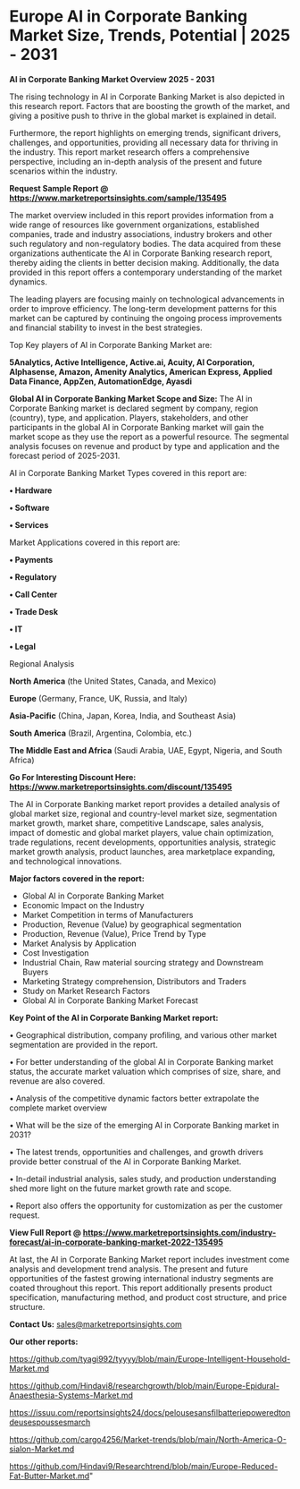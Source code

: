# Europe AI in Corporate Banking Market Size, Trends, Potential | 2025 - 2031

<Strong> AI in Corporate Banking Market Overview 2025 - 2031</strong>

The rising technology in AI in Corporate Banking Market is also depicted in this research report. Factors that are boosting the growth of the market, and giving a positive push to thrive in the global market is explained in detail.

Furthermore, the report highlights on emerging trends, significant drivers, challenges, and opportunities, providing all necessary data for thriving in the industry. This report market research offers a comprehensive perspective, including an in-depth analysis of the present and future scenarios within the industry.

<strong>Request Sample Report @ <a href=https://www.marketreportsinsights.com/sample/135495>https://www.marketreportsinsights.com/sample/135495</a></strong>

The market overview included in this report provides information from a wide range of resources like government organizations, established companies, trade and industry associations, industry brokers and other such regulatory and non-regulatory bodies. The data acquired from these organizations authenticate the AI in Corporate Banking research report, thereby aiding the clients in better decision making. Additionally, the data provided in this report offers a contemporary understanding of the market dynamics.

The leading players are focusing mainly on technological advancements in order to improve efficiency. The long-term development patterns for this market can be captured by continuing the ongoing process improvements and financial stability to invest in the best strategies.

Top Key players of AI in Corporate Banking Market are:

<strong>5Analytics, Active Intelligence, Active.ai, Acuity, AI Corporation, Alphasense, Amazon, Amenity Analytics, American Express, Applied Data Finance, AppZen, AutomationEdge, Ayasdi</strong>

<strong><b>Global AI in Corporate Banking Market Scope and Size:</b></strong>
The AI in Corporate Banking market is declared segment by company, region (country), type, and application. Players, stakeholders, and other participants in the global AI in Corporate Banking market will gain the market scope as they use the report as a powerful resource. The segmental analysis focuses on revenue and product by type and application and the forecast period of 2025-2031.

AI in Corporate Banking Market Types covered in this report are:

<strong>• Hardware

• Software

• Services</strong>

Market Applications covered in this report are:

<strong>• Payments

• Regulatory

• Call Center

• Trade Desk

• IT

• Legal</strong> 

Regional Analysis

<strong>North America</strong> (the United States, Canada, and Mexico)

<strong>Europe</strong> (Germany, France, UK, Russia, and Italy)

<strong>Asia-Pacific</strong> (China, Japan, Korea, India, and Southeast Asia)

<strong>South America</strong> (Brazil, Argentina, Colombia, etc.)

<strong>The Middle East and Africa</strong> (Saudi Arabia, UAE, Egypt, Nigeria, and South Africa)

<strong>Go For Interesting Discount Here: <a href=https://www.marketreportsinsights.com/discount/135495>https://www.marketreportsinsights.com/discount/135495</a></strong>

The AI in Corporate Banking market report provides a detailed analysis of global market size, regional and country-level market size, segmentation market growth, market share, competitive Landscape, sales analysis, impact of domestic and global market players, value chain optimization, trade regulations, recent developments, opportunities analysis, strategic market growth analysis, product launches, area marketplace expanding, and technological innovations.

<strong><b>Major factors covered in the report:</b></strong>
<ul>
  <li>Global AI in Corporate Banking Market </li>
  <li>Economic Impact on the Industry</li>
  <li>Market Competition in terms of Manufacturers</li>
  <li>Production, Revenue (Value) by geographical segmentation</li>
  <li>Production, Revenue (Value), Price Trend by Type</li>
  <li>Market Analysis by Application</li>
  <li>Cost Investigation</li>
  <li>Industrial Chain, Raw material sourcing strategy and Downstream Buyers</li>
  <li>Marketing Strategy comprehension, Distributors and Traders</li>
  <li>Study on Market Research Factors</li>
  <li>Global AI in Corporate Banking Market Forecast</li>
</ul>

<strong><b>Key Point of the AI in Corporate Banking Market report:</b></strong>

• Geographical distribution, company profiling, and various other market segmentation are provided in the report.

• For better understanding of the global AI in Corporate Banking market status, the accurate market valuation which comprises of size, share, and revenue are also covered.

• Analysis of the competitive dynamic factors better extrapolate the complete market overview

• What will be the size of the emerging AI in Corporate Banking market in 2031?

• The latest trends, opportunities and challenges, and growth drivers provide better construal of the AI in Corporate Banking Market.

• In-detail industrial analysis, sales study, and production understanding shed more light on the future market growth rate and scope.

• Report also offers the opportunity for customization as per the customer request.

<strong><b>View Full Report @ <a href=https://www.marketreportsinsights.com/industry-forecast/ai-in-corporate-banking-market-2022-135495>https://www.marketreportsinsights.com/industry-forecast/ai-in-corporate-banking-market-2022-135495</a></b></strong>


At last, the AI in Corporate Banking Market report includes investment come analysis and development trend analysis. The present and future opportunities of the fastest growing international industry segments are coated throughout this report. This report additionally presents product specification, manufacturing method, and product cost structure, and price structure.

<strong>Contact Us:</strong>
sales@marketreportsinsights.com

<strong>Our other reports:</strong>

<a href=https://github.com/tyagi992/tyyyy/blob/main/Europe-Intelligent-Household-Market.md>https://github.com/tyagi992/tyyyy/blob/main/Europe-Intelligent-Household-Market.md</a>

<a href=https://github.com/Hindavi8/researchgrowth/blob/main/Europe-Epidural-Anaesthesia-Systems-Market.md>https://github.com/Hindavi8/researchgrowth/blob/main/Europe-Epidural-Anaesthesia-Systems-Market.md</a>

<a href=https://issuu.com/reportsinsights24/docs/pelousesansfilbatteriepoweredtondeusespoussesmarch>https://issuu.com/reportsinsights24/docs/pelousesansfilbatteriepoweredtondeusespoussesmarch</a>

<a href=https://github.com/cargo4256/Market-trends/blob/main/North-America-O-sialon-Market.md>https://github.com/cargo4256/Market-trends/blob/main/North-America-O-sialon-Market.md</a>

<a href=https://github.com/Hindavi9/Researchtrend/blob/main/Europe-Reduced-Fat-Butter-Market.md>https://github.com/Hindavi9/Researchtrend/blob/main/Europe-Reduced-Fat-Butter-Market.md</a>"
